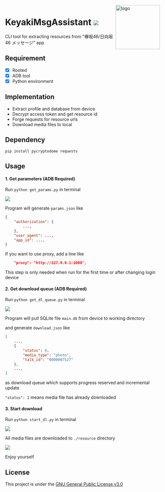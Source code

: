 <img src="https://user-images.githubusercontent.com/26399680/54876133-64a8ba00-4e45-11e9-811e-85ddc22b66be.png" alt="logo" width="144" height="144" align="right" />

# KeyakiMsgAssistant ![](https://img.shields.io/badge/python-3.4+-blue.svg?style=flat-square)

CLI tool for extracting resources from "欅坂46/日向坂46 メッセージ" app

## Requirement

- [x] Rooted
- [x] ADB tool
- [x] Python environment

## Implementation

- Extract profile and database from device
- Decrypt access token and get resource id
- Forge requests for resource urls
- Download media files to local

## Dependency

```
pip install pycryptodome requests
```

## Usage

#### 1. Get parameters (ADB Required)

Run `python get_params.py` in terminal

![](https://user-images.githubusercontent.com/26399680/92327663-d69eae80-f08d-11ea-866d-da3da48e1aec.png)

Program will generate `params.json` like

```json
{
    "authorization": {
        ...,
    },
    "user_agent": ...,
    "app_id": ...,
}
```

If you want to use proxy, add a line like

```json
    "proxy": "http://127.0.0.1:1080",
```

This step is only needed when run for the first time or after changing login device

#### 2. Get download queue (ADB Required)

Run `python get_dl_queue.py` in terminal

![](https://user-images.githubusercontent.com/26399680/54876703-3d56ea80-4e4f-11e9-8b60-b43361f4f6cb.png)

Program will pull SQLite file `main.db` from device to working directory

and generate `download.json` like

```json
[
    ...,
    {
        "status": 0,
        "media_type": "photo",
        "talk_id": "0000007527"
    },
    ...,
]
```

as download queue which supports progress reserved and incremental update

`"status": 1` means media file has already downloaded

#### 3. Start download

Run `python start_dl.py` in terminal

![](https://user-images.githubusercontent.com/26399680/54876704-3d56ea80-4e4f-11e9-88f7-5643bd37eb61.png)

All media files are downloaded to `./resource` directory

![](https://user-images.githubusercontent.com/26399680/54876851-d424a680-4e51-11e9-8a36-ab3f935dd172.png)

Enjoy yourself

## License
This project is under the [GNU General Public License v3.0](https://www.gnu.org/licenses/gpl-3.0.en.html)